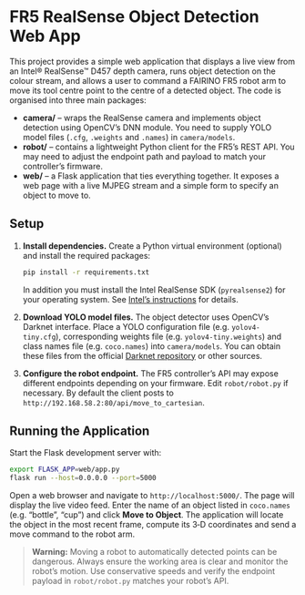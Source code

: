# FR5 RealSense Object Detection Web App

This project provides a simple web application that displays a live view from
an Intel® RealSense™ D457 depth camera, runs object detection on the
colour stream, and allows a user to command a FAIRINO FR5 robot arm to
move its tool centre point to the centre of a detected object.  The
code is organised into three main packages:

* **camera/** – wraps the RealSense camera and implements object
  detection using OpenCV’s DNN module.  You need to supply YOLO model
  files (`.cfg`, `.weights` and `.names`) in `camera/models`.
* **robot/** – contains a lightweight Python client for the FR5’s
  REST API.  You may need to adjust the endpoint path and payload to
  match your controller’s firmware.
* **web/** – a Flask application that ties everything together.  It
  exposes a web page with a live MJPEG stream and a simple form to
  specify an object to move to.

## Setup

1. **Install dependencies.**  Create a Python virtual environment
   (optional) and install the required packages:

   ```bash
   pip install -r requirements.txt
   ```

   In addition you must install the Intel RealSense SDK (`pyrealsense2`) for
   your operating system.  See [Intel’s instructions](https://www.intelrealsense.com/developers/) for details.

2. **Download YOLO model files.**  The object detector uses OpenCV’s
   Darknet interface.  Place a YOLO configuration file (e.g.
   `yolov4-tiny.cfg`), corresponding weights file (e.g.
   `yolov4-tiny.weights`) and class names file (e.g. `coco.names`) into
   `camera/models`.  You can obtain these files from the official
   [Darknet repository](https://github.com/pjreddie/darknet) or other sources.

3. **Configure the robot endpoint.**  The FR5 controller’s API may
   expose different endpoints depending on your firmware.  Edit
   `robot/robot.py` if necessary.  By default the client posts to
   `http://192.168.58.2:80/api/move_to_cartesian`.

## Running the Application

Start the Flask development server with:

```bash
export FLASK_APP=web/app.py
flask run --host=0.0.0.0 --port=5000
```

Open a web browser and navigate to `http://localhost:5000/`.  The
page will display the live video feed.  Enter the name of an object
listed in `coco.names` (e.g. “bottle”, “cup”) and click **Move to
Object**.  The application will locate the object in the most recent
frame, compute its 3‑D coordinates and send a move command to the
robot arm.

> **Warning:** Moving a robot to automatically detected points can be
> dangerous.  Always ensure the working area is clear and monitor the
> robot’s motion.  Use conservative speeds and verify the endpoint
> payload in `robot/robot.py` matches your robot’s API.